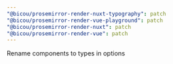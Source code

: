 ```yaml
---
"@bicou/prosemirror-render-nuxt-typography": patch
"@bicou/prosemirror-render-vue-playground": patch
"@bicou/prosemirror-render-nuxt": patch
"@bicou/prosemirror-render-vue": patch
---
```


Rename components to types in options
